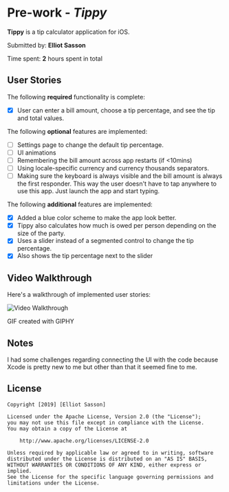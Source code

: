 # Pre-work - *Tippy*

**Tippy** is a tip calculator application for iOS.

Submitted by: **Elliot Sasson**

Time spent: **2** hours spent in total

## User Stories

The following **required** functionality is complete:

* [x] User can enter a bill amount, choose a tip percentage, and see the tip and total values.

The following **optional** features are implemented:
* [ ] Settings page to change the default tip percentage.
* [ ] UI animations
* [ ] Remembering the bill amount across app restarts (if <10mins)
* [ ] Using locale-specific currency and currency thousands separators.
* [ ] Making sure the keyboard is always visible and the bill amount is always the first responder. This way the user doesn't have to tap anywhere to use this app. Just launch the app and start typing.

The following **additional** features are implemented:

- [x] Added a blue color scheme to make the app look better.
- [x] Tippy also calculates how much is owed per person depending on the size of the party.
- [x] Uses a slider instead of a segmented control to change the tip percentage.
- [x] Also shows the tip percentage next to the slider

## Video Walkthrough 

Here's a walkthrough of implemented user stories:

<img src='https://media.giphy.com/media/Y4UsRKuNjj0b1IVo7n/giphy.gif' title='Video Walkthrough' width='' alt='Video Walkthrough' />

GIF created with GIPHY

## Notes

I had some challenges regarding connecting the UI with the code because Xcode is pretty new to me but other than that it seemed fine to me.

## License

    Copyright [2019] [Elliot Sasson]

    Licensed under the Apache License, Version 2.0 (the "License");
    you may not use this file except in compliance with the License.
    You may obtain a copy of the License at

        http://www.apache.org/licenses/LICENSE-2.0

    Unless required by applicable law or agreed to in writing, software
    distributed under the License is distributed on an "AS IS" BASIS,
    WITHOUT WARRANTIES OR CONDITIONS OF ANY KIND, either express or implied.
    See the License for the specific language governing permissions and
    limitations under the License.
